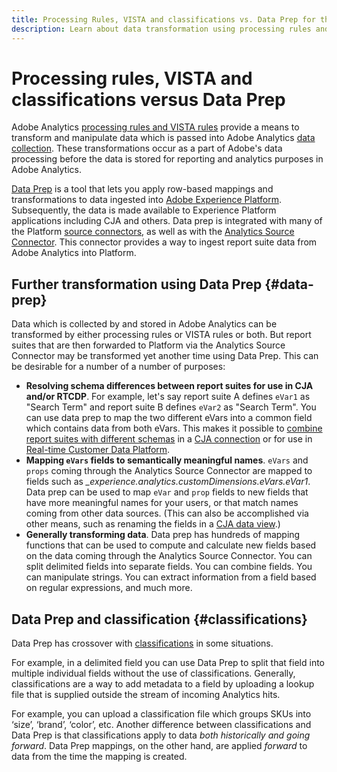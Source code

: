 ```yaml
---
title: Processing Rules, VISTA and classifications vs. Data Prep for the Analytics Source Connector
description: Learn about data transformation using processing rules and VISTA vs. using Data Prep
---
```


# Processing rules, VISTA and classifications versus Data Prep

Adobe Analytics [processing rules and VISTA rules](https://experienceleague.adobe.com/docs/analytics/admin/admin-tools/processing-rules/processing-rules-configuration/processing-rule-order.html?lang=en) provide a means to transform and manipulate data which is passed into Adobe Analytics [data collection](https://experienceleague.adobe.com/docs/analytics/analyze/reports-analytics/reporting-interface/overview-data-collection.html?lang=en). These transformations occur as a part of Adobe's data processing before the data is stored for reporting and analytics purposes in Adobe Analytics. 

[Data Prep](https://experienceleague.adobe.com/docs/experience-platform/data-prep/home.html?lang=en) is a tool that lets you apply row-based mappings and transformations to data ingested into [Adobe Experience Platform](https://experienceleague.adobe.com/docs/experience-platform.html?lang=en). Subsequently, the data is made available to Experience Platform applications including CJA and others. Data prep is integrated with many of the Platform [source connectors](https://experienceleague.adobe.com/docs/experience-platform/sources/home.html?lang=en), as well as with the [Analytics Source Connector](https://experienceleague.adobe.com/docs/experience-platform/sources/ui-tutorials/create/adobe-applications/analytics.html?lang=en). This connector provides a way to ingest report suite data from Adobe Analytics into Platform. 

## Further transformation using Data Prep {#data-prep}

Data which is collected by and stored in Adobe Analytics can be transformed by either processing rules or VISTA rules or both. But report suites that are then forwarded to Platform via the Analytics Source Connector may be transformed yet another time using Data Prep. This can be desirable for a number of a number of purposes:

* **Resolving schema differences between report suites for use in CJA and/or RTCDP**. For example, let's say report suite A defines `eVar1` as "Search Term" and report suite B defines `eVar2` as "Search Term". You can use data prep to map the two different eVars into a common field which contains data from both eVars. This makes it possible to [combine report suites with different schemas](https://experienceleague.adobe.com/docs/analytics-platform/using/cja-usecases/combine-report-suites.html?lang=en) in a [CJA connection](/help/connections/overview.md) or for use in [Real-time Customer Data Platform](https://experienceleague.adobe.com/docs/platform-learn/tutorials/application-services/rtcdp/understanding-the-real-time-customer-data-platform.html?lang=en).
* **Mapping `eVars` fields to semantically meaningful names**. `eVars` and `props` coming through the Analytics Source Connector are mapped to fields such as _\_experience.analytics.customDimensions.eVars.eVar1_. Data prep can be used to map `eVar` and `prop` fields to new fields that have more meaningful names for your users, or that match names coming from other data sources. (This can also be accomplished via other means, such as renaming the fields in a [CJA data view](/help/data-views/create-dataview.md).)
* **Generally transforming data**. Data prep has hundreds of mapping functions that can be used to compute and calculate new fields based on the data coming through the Analytics Source Connector. You can split delimited fields into separate fields. You can combine fields. You can manipulate strings. You can extract information from a field based on regular expressions, and much more.

## Data Prep and classification {#classifications}

Data Prep has crossover with [classifications](https://experienceleague.adobe.com/docs/analytics/components/classifications/c-classifications.html?lang=en) in some situations. 

For example, in a delimited field you can use Data Prep to split that field into multiple individual fields without the use of classifications. Generally, classifications are a way to add metadata to a field by uploading a lookup file that is supplied outside the stream of incoming Analytics hits. 

For example, you can upload a classification file which groups SKUs into ‘size’, ‘brand’, ‘color’, etc. Another difference between classifications and Data Prep is that classifications apply to data _both historically and going forward_. Data Prep mappings, on the other hand, are applied _forward_ to data from the time the mapping is created.
